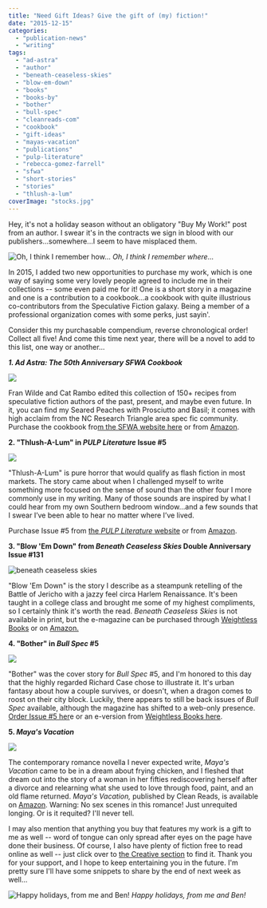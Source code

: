 ```yaml
---
title: "Need Gift Ideas? Give the gift of (my) fiction!"
date: "2015-12-15"
categories:
  - "publication-news"
  - "writing"
tags:
  - "ad-astra"
  - "author"
  - "beneath-ceaseless-skies"
  - "blow-em-down"
  - "books"
  - "books-by"
  - "bother"
  - "bull-spec"
  - "cleanreads-com"
  - "cookbook"
  - "gift-ideas"
  - "mayas-vacation"
  - "publications"
  - "pulp-literature"
  - "rebecca-gomez-farrell"
  - "sfwa"
  - "short-stories"
  - "stories"
  - "thlush-a-lum"
coverImage: "stocks.jpg"
---
```


Hey, it's not a holiday season without an obligatory "Buy My Work!" post from an author. I swear it's in the contracts we sign in blood with our publishers...somewhere...I seem to have misplaced them.

![Oh, I think I remember how...](https://d2ypg8o05lff0b.cloudfront.net/wp-content/uploads/sites/3/2015/12/stocks-500x500.jpg) *Oh, I think I remember where...*

In 2015, I added two new opportunities to purchase my work, which is one way of saying some very lovely people agreed to include me in their collections -- some even paid me for it! One is a short story in a magazine and one is a contribution to a cookbook...a cookbook with quite illustrious co-contributors from the Speculative Fiction galaxy. Being a member of a professional organization comes with some perks, just sayin'.

Consider this my purchasable compendium, reverse chronological order! Collect all five! And come this time next year, there will be a novel to add to this list, one way or another...

**_1\. Ad Astra: The 50th Anniversary SFWA Cookbook_**

![](https://d2ypg8o05lff0b.cloudfront.net/wp-content/uploads/sites/3/2015/12/Ad-Astra-Cover-372x500.jpg)

Fran Wilde and Cat Rambo edited this collection of 150+ recipes from speculative fiction authors of the past, present, and maybe even future. In it, you can find my Seared Peaches with Prosciutto and Basil; it comes with high acclaim from the NC Research Triangle area spec fic community. Purchase the cookbook fro[m the SFWA website here](https://www.sfwa.org/sfwa-publications/preorder-your-sfwa-cookbook-now/) or from [Amazon](http://www.amazon.com/Ad-Astra-50th-Anniversary-Cookbook-ebook/dp/B011YM8874/ref=as_sl_pc_ss_til?tag=thegou07-20&linkCode=w01&linkId=JP2WFYOCC3CKANLS&creativeASIN=B011YM8874).

**2\. "Thlush-A-Lum" in _PULP Literature_ Issue #5**

![](https://d2ypg8o05lff0b.cloudfront.net/wp-content/uploads/sites/3/2015/12/Pulp-Literature-5-332x500.jpg)

"Thlush-A-Lum" is pure horror that would qualify as flash fiction in most markets. The story came about when I challenged myself to write something more focused on the sense of sound than the other four I more commonly use in my writing. Many of those sounds are inspired by what I could hear from my own Southern bedroom window…and a few sounds that I swear I’ve been able to hear no matter where I’ve lived.

Purchase Issue #5 from [the _PULP Literature_ website](http://pulpliterature.com/subscribe/the-bookstore/issue-5-winter-2015/) or from [Amazon](http://www.amazon.com/Pulp-Literature-Winter-2015-Issue-ebook/dp/B00SG554G6/ref=as_sl_pc_ss_til?tag=thegou07-20&linkCode=w01&linkId=22543GMBGFF6WNI5&creativeASIN=B00SG554G6).

**3\. "Blow 'Em Down" from _Beneath Ceaseless Skies_ Double Anniversary Issue #131**

![beneath ceaseless skies](https://d2ypg8o05lff0b.cloudfront.net/wp-content/uploads/sites/3/2015/12/beneath-ceaseless-skies.jpg)

"Blow 'Em Down" is the story I describe as a steampunk retelling of the Battle of Jericho with a jazzy feel circa Harlem Renaissance. It's been taught in a college class and brought me some of my highest compliments, so I certainly think it's worth the read. _Beneath Ceaseless Skies_ is not available in print, but the e-magazine can be purchased through [Weightless Books](https://weightlessbooks.com/genre/fiction/beneath-ceaseless-skies-issue-131/) or on [Amazon.](http://www.amazon.com/Beneath-Ceaseless-Anniversary-Double-Issue-ebook/dp/B00FDUE076/)

**4\. "Bother" in _Bull Spec_ #5**

![](https://d2ypg8o05lff0b.cloudfront.net/wp-content/uploads/sites/3/2015/12/bullspec-05-page001-800x1024.jpg)

"Bother" was the cover story for _Bull Spec_ #5, and I'm honored to this day that the highly regarded Richard Case chose to illustrate it. It's urban fantasy about how a couple survives, or doesn't, when a dragon comes to roost on their city block. Luckily, there appears to still be back issues of _Bull Spec_ available, although the magazine has shifted to a web-only presence. [Order Issue #5 her](http://bullspec.com/issues/bull-spec-5/)e or an e-version from [Weightless Books here](http://weightlessbooks.com/genre/fiction/bull-spec-5/).

**5\. _Maya's Vacation_**

![](https://d2ypg8o05lff0b.cloudfront.net/wp-content/uploads/sites/3/2015/12/Mayas-Vacation-300-x-450.jpg)

The contemporary romance novella I never expected write, _Maya's Vacation_ came to be in a dream about frying chicken, and I fleshed that dream out into the story of a woman in her fifties rediscovering herself after a divorce and relearning what she used to love through food, paint, and an old flame returned. _Maya's Vacation,_ published by Clean Reads, is available on [Amazon](http://www.amazon.com/Mayas-Vacation-ebook/dp/B004UB1REI/ref=sr_1_1?ie=UTF8&qid=1380500960&sr=8-1&keywords=maya%27s+vacation). Warning: No sex scenes in this romance! Just unrequited longing. Or is it requited? I'll never tell.

I may also mention that anything you buy that features my work is a gift to me as well -- word of tongue can only spread after eyes on the page have done their business. Of course, I also have plenty of fiction free to read online as well -- just click over to [the Creative section](/creative-works/) to find it. Thank you for your support, and I hope to keep entertaining you in the future. I'm pretty sure I'll have some snippets to share by the end of next week as well...

![Happy holidays, from me and Ben!](https://d2ypg8o05lff0b.cloudfront.net/wp-content/uploads/sites/3/2015/12/holiday-pic-333x500.jpg) *Happy holidays, from me and Ben!*
